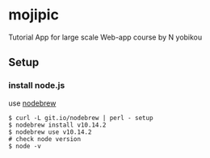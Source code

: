 # mojipic

Tutorial App for large scale Web-app course by N yobikou

## Setup

### install node.js

use [nodebrew](https://github.com/hokaccha/nodebrew)

```shell
$ curl -L git.io/nodebrew | perl - setup
$ nodebrew install v10.14.2
$ nodebrew use v10.14.2
# check node version
$ node -v
```